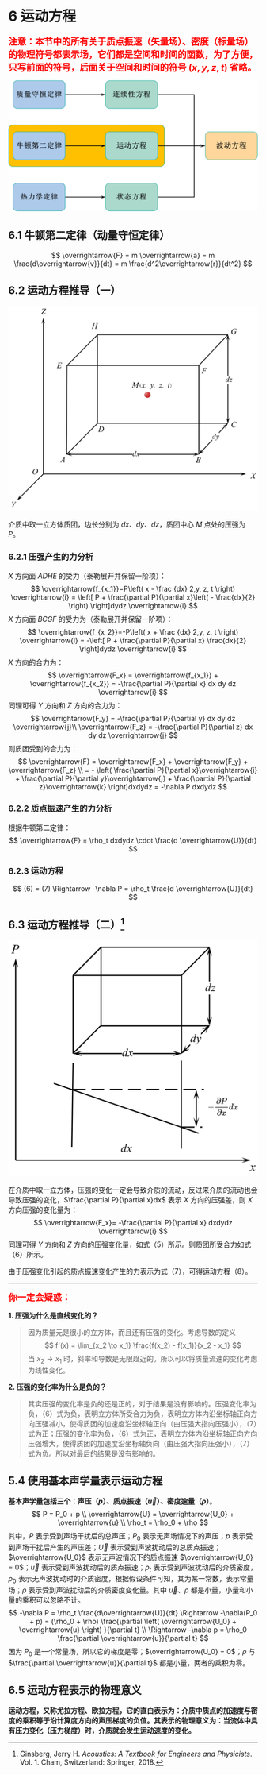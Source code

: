 # 6 运动方程

<font color="red" size=4>**注意：本节中的所有关于质点振速（矢量场）、密度（标量场）的物理符号都表示场，它们都是空间和时间的函数，为了方便，只写前面的符号，后面关于空间和时间的符号 $(x, y, z, t)$ 省略。**</font>

![运动方程](./resources/Chapter1-声学基础/运动方程.jpg)

## 6.1 牛顿第二定律（动量守恒定律）

$$
\overrightarrow{F} = m \overrightarrow{a} = m \frac{d\overrightarrow{v}}{dt} = m \frac{d^2\overrightarrow{r}}{dt^2}
$$

## 6.2 运动方程推导（一）

![运动方程模型](./resources/Chapter1-声学基础/运动方程模型.jpg)

介质中取一立方体质团，边长分别为 $dx、dy、dz$，质团中心 $M$ 点处的压强为 $P$。

### 6.2.1 压强产生的力分析

$X$ 方向面 $ADHE$ 的受力（泰勒展开并保留一阶项）：
$$
\overrightarrow{f_{x_1}}=P\left( x - \frac {dx} 2,y, z, t \right) \overrightarrow{i} = \left[ P + \frac{\partial P}{\partial x}\left( - \frac{dx}{2} \right) \right]dydz \overrightarrow{i}
$$
$X$ 方向面 $BCGF$ 的受力为（泰勒展开并保留一阶项）：
$$
\overrightarrow{f_{x_2}}=-P\left( x + \frac {dx} 2,y, z, t \right) \overrightarrow{i} = -\left[ P + \frac{\partial P}{\partial x} \frac{dx}{2} \right]dydz \overrightarrow{i}
$$
$X$ 方向的合力为：
$$
\overrightarrow{F_x} = \overrightarrow{f_{x_1}} + \overrightarrow{f_{x_2}} = -\frac{\partial P}{\partial x} dx dy dz \overrightarrow{i}
$$
同理可得 $Y$ 方向和 $Z$ 方向的合力为：
$$
\overrightarrow{F_y}  = -\frac{\partial P}{\partial y} dx dy dz \overrightarrow{j}\\
\overrightarrow{F_z}  = -\frac{\partial P}{\partial z} dx dy dz \overrightarrow{j}
$$
则质团受到的合力为：
$$
\overrightarrow{F} = \overrightarrow{F_x} + \overrightarrow{F_y} + \overrightarrow{F_z} \\
= - \left( \frac{\partial P}{\partial x}\overrightarrow{i} + \frac{\partial P}{\partial y}\overrightarrow{j} + \frac{\partial P}{\partial z}\overrightarrow{k} \right)dxdydz = -\nabla P dxdydz
$$

### 6.2.2 质点振速产生的力分析

根据牛顿第二定律：
$$
\overrightarrow{F} = \rho_t dxdydz \cdot \frac{d \overrightarrow{U}}{dt}
$$

### 6.2.3 运动方程

$$
(6) = (7) \Rightarrow -\nabla P = \rho_t \frac{d \overrightarrow{U}}{dt}
$$

## 6.3 运动方程推导（二）[^1]

![运动方程模型2](./resources/Chapter1-声学基础/运动方程模型2.jpg)

在介质中取一立方体，压强的变化一定会导致介质的流动，反过来介质的流动也会导致压强的变化，$\frac{\partial P}{\partial x}dx$ 表示 $X$ 方向的压强差，则 $X$ 方向压强的变化量为：
$$
\overrightarrow{F_x}= -\frac{\partial P}{\partial x} dxdydz \overrightarrow{i}
$$
同理可得 $Y$ 方向和 $Z$ 方向的压强变化量，如式（5）所示。则质团所受合力如式（6）所示。

由于压强变化引起的质点振速变化产生的力表示为式（7），可得运动方程（8）。

---

<font color="red" size=4>**你一定会疑惑：**</font>

**1. 压强为什么是直线变化的？**

> 因为质量元是很小的立方体，而且还有压强的变化。考虑导数的定义
> $$
> f'(x) = \lim_{x_2 \to x_1} \frac{f(x_2) - f(x_1)}{x_2 - x_1}
> $$
> 当 $x_2 \to x_1$ 时，斜率和导数是无限趋近的。所以可以将质量流速的变化考虑为线性变化。

**2. 压强的变化率为什么是负的？**

> 其实压强的变化率是负的还是正的，对于结果是没有影响的。压强变化率为负，（6）式为负，表明立方体所受合力为负，表明立方体内沿坐标轴正向方向压强减小，使得质团的加速度沿坐标轴正向（由压强大指向压强小），（7）式为正；压强的变化率为负，（6）式为正，表明立方体内沿坐标轴正向方向压强增大，使得质团的加速度沿坐标轴负向（由压强大指向压强小），（7）式为负。所以对最后的结果是没有影响的。

## 5.4 使用基本声学量表示运动方程

**基本声学量包括三个：声压（$p$）、质点振速（$\overrightarrow{u}$）、密度逾量（$\rho$）**。
$$
P = P_0 + p \\
\overrightarrow{U} = \overrightarrow{U_0} + \overrightarrow{u} \\
\rho_t = \rho_0 + \rho
$$
其中，$P$ 表示受到声场干扰后的总声压；$P_0$ 表示无声场情况下的声压；$p$ 表示受到声场干扰后产生的声压差；$\overrightarrow{U}$ 表示受到声波扰动后的总质点振速；$\overrightarrow{U_0}$ 表示无声波情况下的质点振速 $\overrightarrow{U_0} = 0$；$\overrightarrow{u}$ 表示受到声波扰动后的质点振速；$\rho_t$ 表示受到声波扰动后的介质密度，$\rho_0$ 表示无声波扰动时的介质密度，根据假设条件可知，其为某一常数，表示常量场；$\rho$ 表示受到声波扰动后的介质密度变化量。其中 $\overrightarrow{u}、\rho$ 都是小量，小量和小量的乘积可以忽略不计。
$$
-\nabla P = \rho_t \frac{d\overrightarrow{U}}{dt} \Rightarrow -\nabla(P_0 + p) = (\rho_0 + \rho) \frac{\partial \left( \overrightarrow{U_0} + \overrightarrow{u} \right) }{\partial t} \\
\Rightarrow -\nabla p = \rho_0 \frac{\partial \overrightarrow{u}}{\partial t}
$$
因为 $P_0$ 是一个常量场，所以它的梯度是零；$\overrightarrow{U_0} = 0$；$\rho$ 与 $\frac{\partial \overrightarrow{u}}{\partial t}$ 都是小量，两者的乘积为零。

## 6.5 运动方程表示的物理意义

**运动方程，又称尤拉方程、欧拉方程，它的直白表示为：介质中质点的加速度与密度的乘积等于沿计算度方向的声压梯度的负值。其表示的物理意义为：当流体中具有压力变化（压力梯度）时，介质就会发生运动速度的变化。**





[^1]: Ginsberg, Jerry H. *Acoustics: A Textbook for Engineers and Physicists*. Vol. 1. Cham, Switzerland: Springer, 2018.


